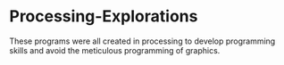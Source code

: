 # Processing-Explorations

These programs were all created in processing to develop programming skills and avoid the meticulous programming of graphics. 
